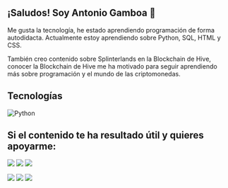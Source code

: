## ¡Saludos! Soy Antonio Gamboa 👋

Me gusta la tecnología, he estado aprendiendo programación de forma autodidacta. Actualmente estoy aprendiendo sobre Python, SQL, HTML y CSS.

También creo contenido sobre Splinterlands en la Blockchain de Hive, conocer la Blockchain de Hive me ha motivado para seguir aprendiendo más 
sobre programación y el mundo de las criptomonedas.

## Tecnologías
![Python](https://img.shields.io/badge/python-3670A0?style=for-the-badge&logo=python&logoColor=ffdd54)

## Si el contenido te ha resultado útil y quieres apoyarme:
[![](https://img.shields.io/badge/1%20HIVE-8e8e8e?style=for-the-badge&labelColor=101010)](https://hivesigner.com/sign/transfer?to=antoniojg&amount=1%20HIVE) [![](https://img.shields.io/badge/5%20HIVE-8e8e8e?style=for-the-badge&labelColor=101010)](https://hivesigner.com/sign/transfer?to=antoniojg&amount=5%20HIVE) [![](https://img.shields.io/badge/10%20HIVE-8e8e8e?style=for-the-badge&labelColor=101010)](https://hivesigner.com/sign/transfer?to=antoniojg&amount=10%20HIVE)

[![](https://img.shields.io/badge/1%20HBD-8e8e8e?style=for-the-badge&labelColor=101010)](https://hivesigner.com/sign/transfer?to=antoniojg&amount=1%20HBD) [![](https://img.shields.io/badge/5%20HBD-8e8e8e?style=for-the-badge&labelColor=101010)](https://hivesigner.com/sign/transfer?to=antoniojg&amount=5%20HBD) [![](https://img.shields.io/badge/10%20HBD-8e8e8e?style=for-the-badge&labelColor=101010)](https://hivesigner.com/sign/transfer?to=antoniojg&amount=10%20HBD)
